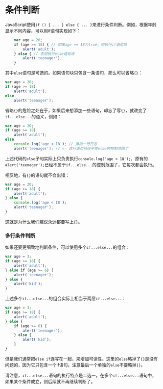 # 条件判断
JavaScript使用`if () { ... } else { ... }`来进行条件判断。例如，根据年龄显示不同内容，可以用if语句实现如下：

```javascript
    var age = 20;
    if (age >= 18) { // 如果age >= 18为true，则执行if语句块
        alert('adult');
    } else { // 否则执行else语句块
        alert('teenager');
    }
```

其中`else`语句是可选的。如果语句块只包含一条语句，那么可以省略`{}`：

```javascript
var age = 20;
if (age >= 18)
    alert('adult');
else
    alert('teenager');
```

省略`{}`的危险之处在于，如果后来想添加一些语句，却忘了写`{}`，就改变了`if...else...`的语义，例如：

```javascript
var age = 20;
if (age >= 18)
    alert('adult');
else
    console.log('age < 18'); // 添加一行日志
    alert('teenager'); // <- 这行语句已经不在else的控制范围了
```

上述代码的`else`子句实际上只负责执行`console.log('age < 18');`，原有的`alert('teenager');`已经不属于`if...else...`的控制范围了，它每次都会执行。

相反地，有`{}`的语句就不会出错：

```javascript
var age = 20;
if (age >= 18) {
    alert('adult');
} else {
    console.log('age < 18');
    alert('teenager');
}
```
这就是为什么我们建议永远都要写上`{}`。

### 多行条件判断

如果还要更细致地判断条件，可以使用多个`if...else...`的组合：

```javascript
var age = 3;
if (age >= 18) {
    alert('adult');
} else if (age >= 6) {
    alert('teenager');
} else {
    alert('kid');
}
```
上述多个`if...else...`的组合实际上相当于两层`if...else...：`

```javascript
var age = 3;
if (age >= 18) {
    alert('adult');
} else {
    if (age >= 6) {
        alert('teenager');
    } else {
        alert('kid');
    }
}
```
但是我们通常把`else if`连写在一起，来增加可读性。这里的`else`略掉了`{}`是没有问题的，因为它只包含一个if语句。注意最后一个单独的`else`不要略掉`{}`。

请注意，`if...else...`语句的执行特点是二选一，在多个`if...else...`语句中，如果某个条件成立，则后续就不再继续判断了。



